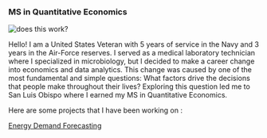 ### MS in Quantitative Economics 
![does this work?](https://user-images.githubusercontent.com/67656632/223620480-44ee8434-f6f1-4f12-bec9-25e8567c6f3a.png)

Hello! I am a United States Veteran with 5 years of service in the Navy and 3 years in the Air-Force reserves. I served as a medical laboratory technician where I specialized in microbiology, but I decided to make a career change into economics and data analytics. This change was caused by one of the most fundamental and simple questions: What factors drive the decisions that people make throughout their lives? Exploring this question led me to San Luis Obispo where I earned my MS in Quantitative Economics.

Here are some projects that I have been working on : 

[Energy Demand Forecasting](https://jesse-san.github.io/energy.github.io/)
